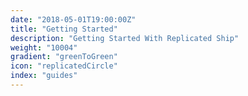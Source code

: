 ```yaml
---
date: "2018-05-01T19:00:00Z"
title: "Getting Started"
description: "Getting Started With Replicated Ship"
weight: "10004"
gradient: "greenToGreen"
icon: "replicatedCircle"
index: "guides"
---
```


